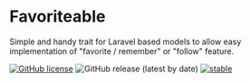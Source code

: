 # Favoriteable
Simple and handy trait for Laravel based models to allow easy implementation of "favorite / remember" or "follow" feature.

[![GitHub license](https://img.shields.io/github/license/codeforms/Favoriteable)](https://github.com/codeforms/Favoriteable/blob/master/LICENSE)
![GitHub release (latest by date)](https://img.shields.io/github/v/release/codeforms/Favoriteable)
[![stable](http://badges.github.io/stability-badges/dist/stable.svg)](https://github.com/codeforms/Favoriteable/releases)

